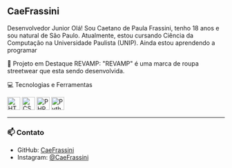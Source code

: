 ## CaeFrassini

Desenvolvedor Junior
Olá! Sou Caetano de Paula Frassini, tenho 18 anos e sou natural de São Paulo. Atualmente, estou cursando Ciência da Computação na Universidade Paulista (UNIP). Ainda estou aprendendo a programar 

💼 Projeto em Destaque
REVAMP: "REVAMP" é uma marca de roupa streetwear que esta sendo desenvolvida. 

💻 Tecnologias e Ferramentas
<p align="left">
  <img src="https://cdn.jsdelivr.net/gh/devicons/devicon@latest/icons/html5/html5-original.svg" width="30px" title="HTML" />
  <img src="https://cdn.jsdelivr.net/gh/devicons/devicon@latest/icons/css3/css3-original.svg" width="30px" title="CSS" />
  <img src="https://cdn.jsdelivr.net/gh/devicons/devicon@latest/icons/php/php-original.svg" width="30px" title="PHP" />
  <img src="https://cdn.jsdelivr.net/gh/devicons/devicon@latest/icons/python/python-original.svg" width="30px" title="Python" />
</p>

---

### 📫 Contato

- GitHub: [CaeFrassini](https://github.com/CaeFrassini)
- Instagram: [@CaeFrassini](https://www.instagram.com/CaeFrassini/)
